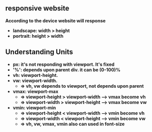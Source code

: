 ## responsive website
<b>According to the device website will response<b>
- landscape: width > height
- portrait: height > width


## Understanding Units

- px: it's not responding with viewport. It's fixed
- '%': depends upon parent div. it can be (0-100)%
- vh: viewport-height.
- vw: viewport-width. 
    - => vh, vw depends to viewport, not depends upon parent
- vmax: viewport-max
    - => viewport-height > viewport-width --> vmax become vh
    - => viewport-width > viewport-height --> vmax become vw
- vmin: viewport-min
    - => viewport-height < viewport-width --> vmin become vh
    - => viewport-width < viewport-height --> vmin become vw
    - => vh, vw, vmax, vmin also can used in font-size